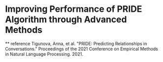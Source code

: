 # Improving Performance of PRIDE Algorithm through Advanced Methods

** reference
Tigunova, Anna, et al. "PRIDE: Predicting Relationships in Conversations." Proceedings of the 2021 Conference on Empirical Methods in Natural Language Processing. 2021.
